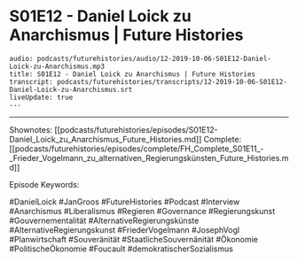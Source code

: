 # S01E12 - Daniel Loick zu Anarchismus | Future Histories

```audio-note
audio: podcasts/futurehistories/audio/12-2019-10-06-S01E12-Daniel-Loick-zu-Anarchismus.mp3
title: S01E12 - Daniel Loick zu Anarchismus | Future Histories
transcript: podcasts/futurehistories/transcripts/12-2019-10-06-S01E12-Daniel-Loick-zu-Anarchismus.srt
liveUpdate: true
---

```
---

Shownotes: [[podcasts/futurehistories/episodes/S01E12-Daniel_Loick_zu_Anarchismus_Future_Histories.md]]
Complete: [[podcasts/futurehistories/episodes/complete/FH_Complete_S01E11_-_Frieder_Vogelmann_zu_alternativen_Regierungskünsten_Future_Histories.md]]


Episode Keywords:

#DanielLoick #JanGroos #FutureHistories #Podcast #Interview #Anarchismus #Liberalismus #Regieren #Governance #Regierungskunst #Gouvernementalität #AlternativeRegierungskünste #AlternativeRegierungskunst #FriederVogelmann #JosephVogl #Planwirtschaft #Souveränität #StaatlicheSouvernänität #Ökonomie #PolitischeÖkonomie #Foucault #demokratischerSozialismus

